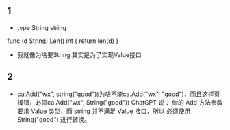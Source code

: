 ## 1
- type String string

func (d String) Len() int {
	return len(d)
}
- 我就像为啥要String,其实是为了实现Value接口
## 2
- ca.Add("wx", string("good"))为啥不能ca.Add("wx", "good")，而且这样页报错，必须ca.Add("wx", String("good"))
ChatGPT 说：
你的 Add 方法参数要求 Value 类型，而 string 并不满足 Value 接口，所以 必须使用 String("good") 进行转换。

